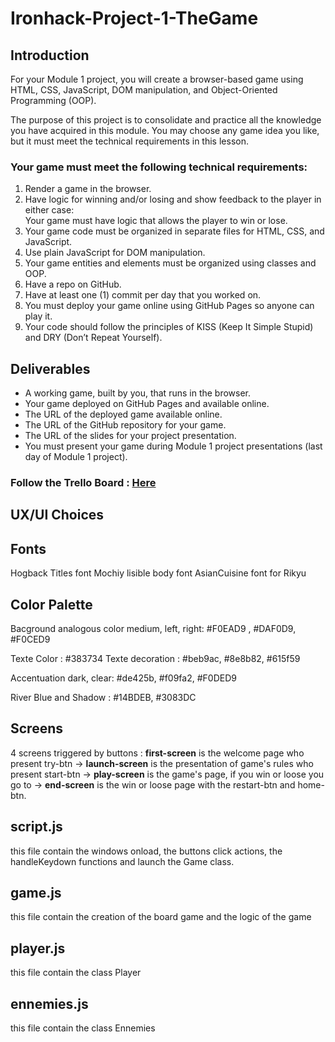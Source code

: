 # Ironhack-Project-1-TheGame

<h2>Introduction</h2>

For your Module 1 project, you will create a browser-based game using HTML, CSS, JavaScript, DOM manipulation, and Object-Oriented Programming (OOP).

The purpose of this project is to consolidate and practice all the knowledge you have acquired in this module. You may choose any game idea you like, but it must meet the technical requirements in this lesson.


<h3>Your game must meet the following technical requirements:</h3>

<ol>
<li>Render a game in the browser.</li>
<li>Have logic for winning and/or losing and show feedback to the player in either case:
<br>Your game must have logic that allows the player to win or lose.</li>
<li>Your game code must be organized in separate files for HTML, CSS, and JavaScript.</li>
<li>Use plain JavaScript for DOM manipulation.</li>
<li>Your game entities and elements must be organized using classes and OOP.</li>
<li>Have a repo on GitHub.</li>
<li>Have at least one (1) commit per day that you worked on.</li>
<li>You must deploy your game online using GitHub Pages so anyone can play it.</li>
<li>Your code should follow the principles of KISS (Keep It Simple Stupid) and DRY (Don’t Repeat Yourself).</li>
</ol>

<h2>Deliverables</h2>

<ul>
<li>A working game, built by you, that runs in the browser.</li>
<li>Your game deployed on GitHub Pages and available online.</li>
<li>The URL of the deployed game available online.</li>
<li>The URL of the GitHub repository for your game.</li>
<li>The URL of the slides for your project presentation.</li>
<li>You must present your game during Module 1 project presentations (last day of Module 1 project).</li>
</ul>

<h3>Follow the Trello Board : <a href="https://trello.com/invite/b/c998qjYV/ATTI1df01b8c32d166cb3d20af9ba54e266d16489147/myfirstgameproject">Here</a></h3>

## UX/UI Choices

<h2>Fonts</h2>
Hogback Titles font
Mochiy lisible body font
AsianCuisine font for Rikyu

<h2>Color Palette</h2>
Bacground analogous color medium, left, right: #F0EAD9 , #DAF0D9, #F0CED9

Texte Color : #383734
Texte decoration : #beb9ac, #8e8b82, #615f59

Accentuation dark, clear: #de425b, #f09fa2, #F0DED9

River Blue and Shadow : #14BDEB, #3083DC

## Screens

4 screens triggered by buttons :
<b>first-screen</b> is the welcome page who present try-btn ->
<b>launch-screen</b> is the presentation of game's rules who present start-btn ->
<b>play-screen</b> is the game's page, if you win or loose you go to ->
<b>end-screen</b> is the win or loose page with the restart-btn and home-btn.

## script.js
this file contain the windows onload, the buttons click actions, the handleKeydown functions and launch the Game class.

## game.js
this file contain the creation of the board game and the logic of the game

## player.js
this file contain the class Player

## ennemies.js
this file contain the class Ennemies



